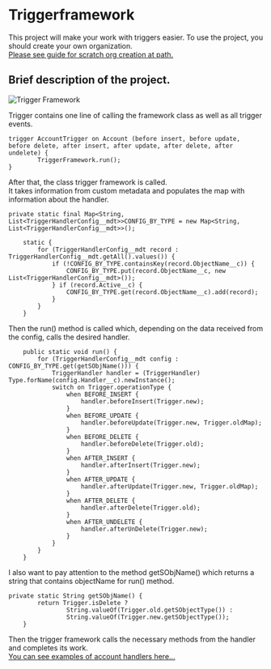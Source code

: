 # Triggerframework
This project will make your work with triggers easier.
To use the project, you should create your own organization.</br>
[Please see guide for scratch org creation at path.](https://github.com/maxprogood/TriggerFramework/blob/master/FrameWork/Create%20Scrch%20Org.md)</br>
## Brief description of the project.
![Trigger Framework](UML-Triggerframework.png)


Trigger contains one line of calling the framework class as well as all  trigger events.
~~~
trigger AccountTrigger on Account (before insert, before update, before delete, after insert, after update, after delete, after undelete) {
        TriggerFramework.run();
}
~~~
After that, the class trigger framework is called.</br>
It takes information from custom metadata and populates the map with information about the handler.
~~~
private static final Map<String, List<TriggerHandlerConfig__mdt>>CONFIG_BY_TYPE = new Map<String, List<TriggerHandlerConfig__mdt>>();

    static {
        for (TriggerHandlerConfig__mdt record : TriggerHandlerConfig__mdt.getAll().values()) {
            if (!CONFIG_BY_TYPE.containsKey(record.ObjectName__c)) {
                CONFIG_BY_TYPE.put(record.ObjectName__c, new List<TriggerHandlerConfig__mdt>());
            } if (record.Active__c) {
                CONFIG_BY_TYPE.get(record.ObjectName__c).add(record);
            }
        }
    }
~~~
Then the run() method is called which, depending on the data received from the config, calls the desired handler.
~~~
    public static void run() {
        for (TriggerHandlerConfig__mdt config : CONFIG_BY_TYPE.get(getSObjName())) {
            TriggerHandler handler = (TriggerHandler) Type.forName(config.Handler__c).newInstance();
            switch on Trigger.operationType {
                when BEFORE_INSERT {
                    handler.beforeInsert(Trigger.new);
                }
                when BEFORE_UPDATE {
                    handler.beforeUpdate(Trigger.new, Trigger.oldMap);
                }
                when BEFORE_DELETE {
                    handler.beforeDelete(Trigger.old);
                }
                when AFTER_INSERT {
                    handler.afterInsert(Trigger.new);
                }
                when AFTER_UPDATE {
                    handler.afterUpdate(Trigger.new, Trigger.oldMap);
                }
                when AFTER_DELETE {
                    handler.afterDelete(Trigger.old);
                }
                when AFTER_UNDELETE {
                    handler.afterUnDelete(Trigger.new);
                }
            }
        }
    }
~~~
I also want to pay attention to the method getSObjName() which returns a string that contains objectName for run() method.
~~~
private static String getSObjName() {
        return Trigger.isDelete ?
                String.valueOf(Trigger.old.getSObjectType()) :
                String.valueOf(Trigger.new.getSObjectType());
    }
~~~
Then the trigger framework calls the necessary methods from the handler and completes its work.<br/>
[You can see examples of account handlers here...](https://github.com/maxprogood/TriggerFramework/blob/master/FrameWork/force-app/main/default/classes/AccountTriggerHandler.cls)
